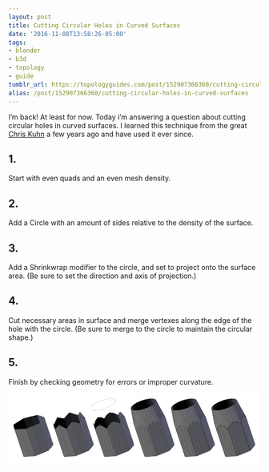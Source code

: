 ```yaml
---
layout: post
title: Cutting Circular Holes in Curved Surfaces
date: '2016-11-08T13:58:26-05:00'
tags:
- blender
- b3d
- topology
- guide
tumblr_url: https://topologyguides.com/post/152907366360/cutting-circular-holes-in-curved-surfaces
alias: /post/152907366360/cutting-circular-holes-in-curved-surfaces
---
```

I’m back! At least for now. Today i’m answering a question about cutting circular holes in curved surfaces. I learned this technique from the great [Chris Kuhn](https://www.facebook.com/Kuhn-Industries-345392525548878/) a few years ago and have used it ever since.

## 1.

Start with even quads and an even mesh density.

## 2.

Add a Circle with an amount of sides relative to the density of the surface.

## 3.

Add a Shrinkwrap modifier to the circle, and set to project onto the surface area. (Be sure to set the direction and axis of projection.)

## 4.

Cut necessary areas in surface and merge vertexes along the edge of the hole with the circle. (Be sure to merge to the circle to maintain the circular shape.)

## 5.

Finish by checking geometry for errors or improper curvature.

![](/assets/img/155917438770_0.png)
